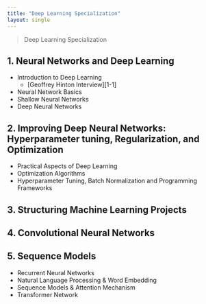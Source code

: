 ```yaml
---
title: "Deep Learning Specialization"
layout: single
---
```


> Deep Learning Specialization

## 1. Neural Networks and Deep Learning
* Introduction to Deep Learning
  * [Geoffrey Hinton Interview][1-1]
* Neural Network Basics
* Shallow Neural Networks
* Deep Neural Networks

## 2. Improving Deep Neural Networks: Hyperparameter tuning, Regularization, and Optimization
* Practical Aspects of Deep Learning
* Optimization Algorithms
* Hyperparameter Tuning, Batch Normalization and Programming Frameworks
  
## 3. Structuring Machine Learning Projects

## 4. Convolutional Neural Networks

## 5. Sequence Models
* Recurrent Neural Networks
* Natural Language Processing & Word Embedding
* Sequence Models & Attention Mechanism
* Transformer Network
